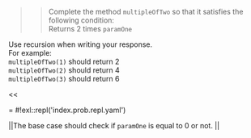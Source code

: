 >>Complete the method <code>multipleOfTwo</code> so that it satisfies the following condition:<br/>
Returns 2 times <code>paramOne</code>
<p>Use recursion when writing your response.<br/>
For example:<br/>
<code>multipleOfTwo(1)</code> should return 2<br/>
<code>multipleOfTwo(2)</code> should return 4<br/>
<code>multipleOfTwo(3)</code> should return 6 </p><<

= #!exl::repl('index.prob.repl.yaml')

||The base case should check if <code>paramOne</code> is equal to 0 or not. ||
